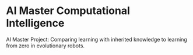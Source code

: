 # AI Master Computational Intelligence
 AI Master Project: Comparing learning with inherited knowledge to learning from zero in evolutionary robots.
